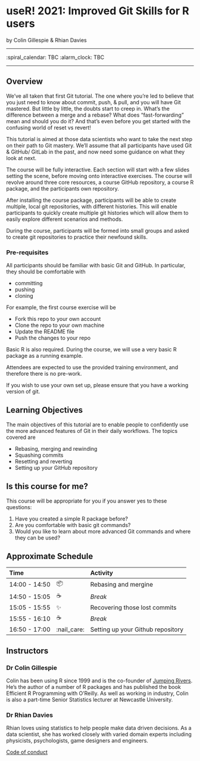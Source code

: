 
<!-- README.md is generated from README.Rmd. Please edit that file -->

# useR! 2021: Improved Git Skills for R users

by Colin Gillespie & Rhian Davies

------------------------------------------------------------------------

:spiral\_calendar: TBC :alarm\_clock: TBC

------------------------------------------------------------------------

## Overview

We’ve all taken that first Git tutorial. The one where you’re led to
believe that you just need to know about commit, push, & pull, and you
will have Git mastered. But little by little, the doubts start to creep
in. What’s the difference between a merge and a rebase? What does
“fast-forwarding” mean and should you do it? And that’s even before you
get started with the confusing world of reset vs revert!

This tutorial is aimed at those data scientists who want to take the
next step on their path to Git mastery. We’ll assume that all
participants have used Git & GitHub/ GitLab in the past, and now need
some guidance on what they look at next.

The course will be fully interactive. Each section will start with a few
slides setting the scene, before moving onto interactive exercises. The
course will revolve around three core resources, a course GitHub
repository, a course R package, and the participants own repository.

After installing the course package, participants will be able to create
multiple, local git repositories, with different histories. This will
enable participants to quickly create multiple git histories which will
allow them to easily explore different scenarios and methods.

During the course, participants will be formed into small groups and
asked to create git repositories to practice their newfound skills.

### Pre-requisites

All participants should be familiar with basic Git and GitHub. In
particular, they should be comfortable with

-   committing
-   pushing
-   cloning

For example, the first course exercise will be

-   Fork this repo to your own account
-   Clone the repo to your own machine
-   Update the README file
-   Push the changes to your repo

Basic R is also required. During the course, we will use a very basic R
package as a running example.

Attendees are expected to use the provided training environment, and
therefore there is no pre-work.

If you wish to use your own set up, please ensure that you have a
working version of git.

## Learning Objectives

The main objectives of this tutorial are to enable people to confidently
use the more advanced features of Git in their daily workflows. The
topics covered are

-   Rebasing, merging and rewinding
-   Squashing commits
-   Resetting and reverting
-   Setting up your GitHub repository

## Is this course for me?

This course will be appropriate for you if you answer yes to these
questions:

1.  Have you created a simple R package before?
2.  Are you comfortable with basic git commands?
3.  Would you like to learn about more advanced Git commands and where
    they can be used?

## Approximate Schedule

| Time          |              | Activity                          |
|:--------------|--------------|:----------------------------------|
| 14:00 - 14:50 | :package:    | Rebasing and mergine              |
| 14:50 - 15:05 | :coffee:     | *Break*                           |
| 15:05 - 15:55 | :sparkles:   | Recovering those lost commits     |
| 15:55 - 16:10 | :coffee:     | *Break*                           |
| 16:50 - 17:00 | :nail\_care: | Setting up your Github repository |

## Instructors

### Dr Colin Gillespie

Colin has been using R since 1999 and is the co-founder of [Jumping
Rivers](https://www.jumpingrivers.com). He’s the author of a number of R
packages and has published the book Efficient R Programming with
O’Reilly. As well as working in industry, Colin is also a part-time
Senior Statistics lecturer at Newcastle University.

### Dr Rhian Davies

Rhian loves using statistics to help people make data driven decisions.
As a data scientist, she has worked closely with varied domain experts
including physicists, psychologists, game designers and engineers.

[Code of conduct](https://user2021.r-project.org/participation/coc/)
